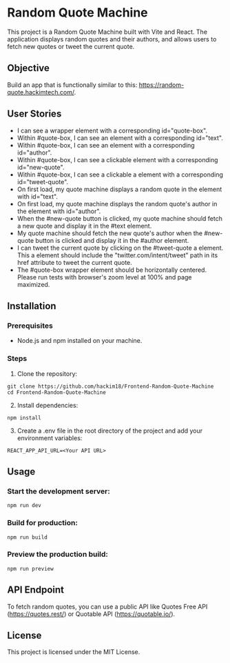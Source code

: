 # Random Quote Machine

This project is a Random Quote Machine built with Vite and React. The application displays random quotes and their authors, and allows users to fetch new quotes or tweet the current quote.

## Objective

Build an app that is functionally similar to this: https://random-quote.hackimtech.com/.

## User Stories

- I can see a wrapper element with a corresponding id="quote-box".
- Within #quote-box, I can see an element with a corresponding id="text".
- Within #quote-box, I can see an element with a corresponding id="author".
- Within #quote-box, I can see a clickable element with a corresponding id="new-quote".
- Within #quote-box, I can see a clickable a element with a corresponding id="tweet-quote".
- On first load, my quote machine displays a random quote in the element with id="text".
- On first load, my quote machine displays the random quote's author in the element with id="author".
- When the #new-quote button is clicked, my quote machine should fetch a new quote and display it in the #text element.
- My quote machine should fetch the new quote's author when the #new-quote button is clicked and display it in the #author element.
- I can tweet the current quote by clicking on the #tweet-quote a element. This a element should include the "twitter.com/intent/tweet" path in its href attribute to tweet the current quote.
- The #quote-box wrapper element should be horizontally centered. Please run tests with browser's zoom level at 100% and page maximized.

## Installation

### Prerequisites

- Node.js and npm installed on your machine.

### Steps

1. Clone the repository:

```
git clone https://github.com/hackim18/Frontend-Random-Quote-Machine
cd Frontend-Random-Quote-Machine
```

2. Install dependencies:

```
npm install
```

3. Create a .env file in the root directory of the project and add your environment variables:

```
REACT_APP_API_URL=<Your API URL>
```

## Usage

### Start the development server:

```
npm run dev
```

### Build for production:

```
npm run build
```

### Preview the production build:

```
npm run preview
```

## API Endpoint

To fetch random quotes, you can use a public API like Quotes Free API (https://quotes.rest/) or Quotable API (https://quotable.io/).

## License

This project is licensed under the MIT License.
